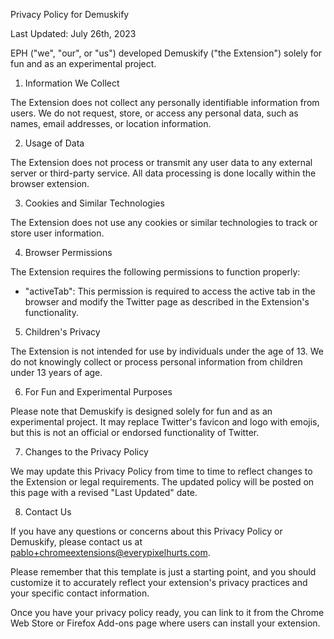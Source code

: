 Privacy Policy for Demuskify

Last Updated: July 26th, 2023

EPH ("we", "our", or "us") developed Demuskify ("the Extension") solely for fun and as an experimental project.

1. Information We Collect

The Extension does not collect any personally identifiable information from users. We do not request, store, or access any personal data, such as names, email addresses, or location information.

2. Usage of Data

The Extension does not process or transmit any user data to any external server or third-party service. All data processing is done locally within the browser extension.

3. Cookies and Similar Technologies

The Extension does not use any cookies or similar technologies to track or store user information.

4. Browser Permissions

The Extension requires the following permissions to function properly:

- "activeTab": This permission is required to access the active tab in the browser and modify the Twitter page as described in the Extension's functionality.

5. Children's Privacy

The Extension is not intended for use by individuals under the age of 13. We do not knowingly collect or process personal information from children under 13 years of age.

6. For Fun and Experimental Purposes

Please note that Demuskify is designed solely for fun and as an experimental project. It may replace Twitter's favicon and logo with emojis, but this is not an official or endorsed functionality of Twitter.

7. Changes to the Privacy Policy

We may update this Privacy Policy from time to time to reflect changes to the Extension or legal requirements. The updated policy will be posted on this page with a revised "Last Updated" date.

8. Contact Us

If you have any questions or concerns about this Privacy Policy or Demuskify, please contact us at pablo+chromeextensions@everypixelhurts.com.

Please remember that this template is just a starting point, and you should customize it to accurately reflect your extension's privacy practices and your specific contact information.

Once you have your privacy policy ready, you can link to it from the Chrome Web Store or Firefox Add-ons page where users can install your extension.

